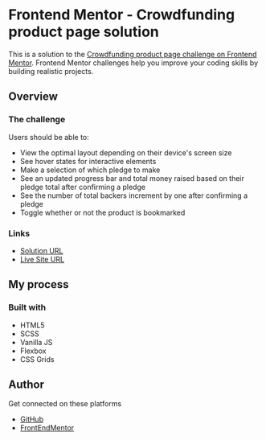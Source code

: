 # Frontend Mentor - Crowdfunding product page solution

This is a solution to the [Crowdfunding product page challenge on Frontend Mentor](https://www.frontendmentor.io/challenges/crowdfunding-product-page-7uvcZe7ZR). Frontend Mentor challenges help you improve your coding skills by building realistic projects. 


## Overview

### The challenge
Users should be able to:

- View the optimal layout depending on their device's screen size
- See hover states for interactive elements
- Make a selection of which pledge to make
- See an updated progress bar and total money raised based on their pledge total after confirming a pledge
- See the number of total backers increment by one after confirming a pledge
- Toggle whether or not the product is bookmarked


### Links
- [Solution URL](https://www.frontendmentor.io/solutions/crowdfunding-product-page-using-flexbox-and-grids-SjJ-MICIn)
- [Live Site URL](https://wilsonteh.github.io/Crowfunding-Product-Page_FrontEndMentor/)

## My process

### Built with
- HTML5
- SCSS
- Vanilla JS
- Flexbox 
- CSS Grids


## Author
Get connected on these platforms
- [GitHub](https://github.com/wilsonteh)
- [FrontEndMentor](https://www.frontendmentor.io/profile/wilsonteh)  
